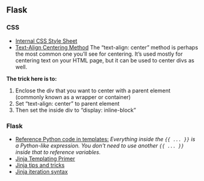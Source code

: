 ## Flask

### CSS
* [Internal CSS Style Sheet](https://www.w3schools.com/css/css_howto.asp#midcontentadcontainer)
* [Text-Align Centering Method](https://www.freecodecamp.org/news/how-to-center-things-with-style-in-css-dc87b7542689/)
The “text-align: center” method is perhaps the most common one you’ll see for centering. It’s used mostly for centering text on your HTML page, but it can be used to center divs as well.

****The trick here is to:****

1.  Enclose the div that you want to center with a parent element (commonly known as a wrapper or container)
2.  Set “text-align: center” to parent element
3.  Then set the inside div to “display: inline-block”
### Flask
* [Reference Python code in templates:](https://stackoverflow.com/questions/32024551/reference-template-variable-within-jinja-expression)
	_Everything inside the `{{ ... }}` is a Python-like expression. You don't need to use another `{{ ... }}` inside that to reference variables._
* [Jinja Templating Primer](https://realpython.com/primer-on-jinja-templating/)
*  [Jinja tips and tricks](http://jinja.pocoo.org/docs/2.10/tricks/)
* [Jinja iteration syntax](https://stackoverflow.com/questions/25373154/how-to-iterate-through-a-list-of-dictionaries-in-jinja-template)
<!--stackedit_data:
eyJoaXN0b3J5IjpbLTcwNDM0MzI5OSwxMzk2NjAyMzAxLDczNz
YwODcxMiwtMTU2MzEyMzczM119
-->